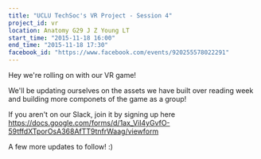 ```yaml
---
title: "UCLU TechSoc's VR Project - Session 4"
project_id: vr
location: Anatomy G29 J Z Young LT
start_time: "2015-11-18 16:00"
end_time: "2015-11-18 17:30"
facebook_id: "https://www.facebook.com/events/920255578022291"
---
```


Hey we're rolling on with our VR game! 

We'll be updating ourselves on the assets we have built over reading week and building more componets of the game as a group! 

If you aren't on our Slack, join it by signing up here <https://docs.google.com/forms/d/1ax_Vil4yGvfO-59tffdXTporOsA368AfTT9tnfrWaag/viewform>

A few more updates to follow! :)